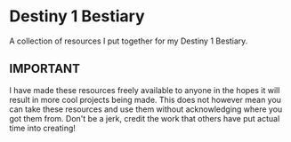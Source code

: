 # Destiny 1 Bestiary
A collection of resources I put together for my Destiny 1 Bestiary.

## IMPORTANT
I have made these resources freely available to anyone in the hopes it will result in more cool projects being made. This does not however mean you can take these resources and use them without acknowledging where you got them from. Don't be a jerk, credit the work that others have put actual time into creating!
